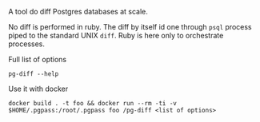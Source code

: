 A tool do diff Postgres databases at scale.

No diff is performed in ruby. The diff by itself id one through `psql` process piped to the standard UNIX `diff`. Ruby is here only to orchestrate processes.

Full list of options

    pg-diff --help

Use it with docker

    docker build . -t foo && docker run --rm -ti -v $HOME/.pgpass:/root/.pgpass foo /pg-diff <list of options>
